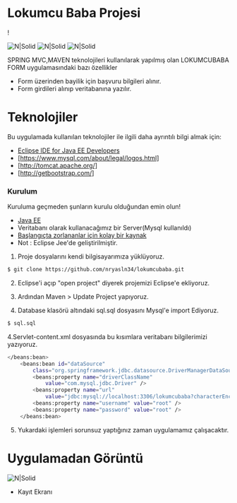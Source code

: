 # Lokumcu Baba Projesi



!

![N|Solid](http://4.bp.blogspot.com/-_FcPlpLJlJc/VfiAWDETfHI/AAAAAAAACGE/IWnS0V_sTh0/s1600/spring-mvc-io.png)
![N|Solid](https://redhatmiddleware.files.wordpress.com/2017/09/screen-shot-2017-09-11-at-1-49-17-pm.png)
![N|Solid](https://encrypted-tbn0.gstatic.com/images?q=tbn:ANd9GcScEkvwm5GHqcs_Qf5t9YHJQ-Zz1KSMgMBdZiu145_etxT4hqWh)



SPRING MVC,MAVEN teknolojileri kullanılarak yapılmış olan LOKUMCUBABA FORM uygulamasındaki bazı özellikler

  - Form üzerinden bayilik için başvuru bilgileri alınır.
  - Form girdileri alınıp veritabanına yazılır.
# Teknolojiler
Bu uygulamada kullanılan teknolojiler ile ilgili daha ayrıntılı bilgi almak için:

  - [Eclipse IDE for Java EE Developers](https://www.eclipse.org/downloads/packages/release/kepler/sr2/eclipse-ide-java-ee-developers) 
  - [https://www.mysql.com/about/legal/logos.html]
  - [http://tomcat.apache.org/]
  - [http://getbootstrap.com/]
  
### Kurulum
Kuruluma geçmeden şunların kurulu olduğundan emin olun!
* [Java EE](https://www.eclipse.org/downloads/packages/release/kepler/sr2/eclipse-ide-java-ee-developers)
* Veritabanı olarak kullanacağımız bir Server(Mysql kullanıldı)
* [Başlangıçta zorlananlar için kolay bir kaynak](https://www.baeldung.com/spring-mvc-form-tutorial)
* Not : Eclipse Jee'de geliştirilmiştir.

1. Proje dosyalarını kendi bilgisayarımıza yüklüyoruz.

```sh
$ git clone https://github.com/nryasln34/lokumcubaba.git
```

2. Eclipse'i açıp "open project" diyerek projemizi Eclipse'e ekliyoruz.
3. Ardından Maven > Update Project yapıyoruz. 

3. Database klasörü altındaki sql.sql dosyasını Mysql'e import Ediyoruz.

```sh
$ sql.sql
```
4.Servlet-content.xml dosyasında bu kısımlara veritabanı bilgilerimizi yazıyoruz.
```sh
</beans:bean>
	<beans:bean id="dataSource"
		class="org.springframework.jdbc.datasource.DriverManagerDataSource">
		<beans:property name="driverClassName"
			value="com.mysql.jdbc.Driver" />
		<beans:property name="url"
			value="jdbc:mysql://localhost:3306/lokumcubaba?characterEncoding=latin1" />
		<beans:property name="username" value="root" />
		<beans:property name="password" value="root" />
	</beans:bean>

```




5. Yukardaki işlemleri sorunsuz yaptığınız zaman uygulamamız çalışacaktır.




# Uygulamadan Görüntü
![N|Solid](http://resimag.com/p1/a6b2fcc898.png)
* Kayıt Ekranı





 
 

